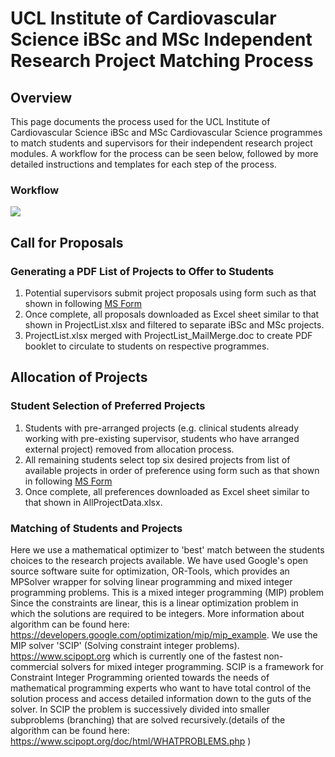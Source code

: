 # UCL Institute of Cardiovascular Science iBSc and MSc Independent Research Project Matching Process

## Overview

This page documents the process used for the UCL Institute of Cardiovascular Science iBSc and MSc Cardiovascular Science programmes to match students and supervisors for their independent research project modules. A workflow for the process can be seen below, followed by more detailed instructions and templates for each step of the process.

### Workflow

<img src = "https://github.com/scottchiesa/Project_Matching_Algorithm/blob/patch-1/Flowcharts.jpeg">

## Call for Proposals
### Generating a PDF List of Projects to Offer to Students

1) Potential supervisors submit project proposals using form such as that shown in following [MS Form](https://forms.office.com/e/3XSMBR9YRP)
2) Once complete, all proposals downloaded as Excel sheet similar to that shown in ProjectList.xlsx and filtered to separate iBSc and MSc projects.
3) ProjectList.xlsx merged with ProjectList_MailMerge.doc to create PDF booklet to circulate to students on respective programmes.

## Allocation of Projects
### Student Selection of Preferred Projects

1) Students with pre-arranged projects (e.g. clinical students already working with pre-existing supervisor, students who have arranged external project) removed from allocation process.
2) All remaining students select top six desired projects from list of available projects in order of preference using form such as that shown in following [MS Form](https://forms.office.com/e/EpW7UzMGwj)
3) Once complete, all preferences downloaded as Excel sheet similar to that shown in AllProjectData.xlsx.

### Matching of Students and Projects

Here we use a mathematical optimizer to 'best' match between the students choices to the research projects available. We have used Google's open source software suite for optimization, OR-Tools, which provides an MPSolver wrapper for solving linear programming and mixed integer programming problems. This is a mixed integer programming (MIP) problem Since the constraints are linear, this is a linear optimization problem in which the solutions are required to be integers. More information about algorithm can be found here: https://developers.google.com/optimization/mip/mip_example. We use the MIP solver 'SCIP' (Solving constraint integer problems). https://www.scipopt.org which is currently one of the fastest non-commercial solvers for mixed integer programming. SCIP is a framework for Constraint Integer Programming oriented towards the needs of mathematical programming experts who want to have total control of the solution process and access detailed information down to the guts of the solver. In SCIP the problem is successively divided into smaller subproblems (branching) that are solved recursively.(details of the algorithm can be found here: https://www.scipopt.org/doc/html/WHATPROBLEMS.php )
